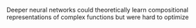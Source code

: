 Deeper neural networks could theoretically learn compositional representations of complex functions but were hard to optimize